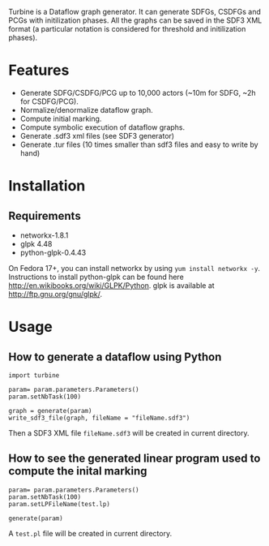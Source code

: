 
Turbine is a Dataflow graph generator. 
It can generate SDFGs, CSDFGs and PCGs with initilization phases. All the graphs can be saved in the SDF3 XML format (a particular notation is considered for threshold and initilization phases).

Features
=======

 * Generate SDFG/CSDFG/PCG up to 10,000 actors (~10m for SDFG, ~2h for CSDFG/PCG).
 * Normalize/denormalize dataflow graph.
 * Compute initial marking.
 * Compute symbolic execution of dataflow graphs.
 * Generate .sdf3 xml files (see SDF3 generator)
 * Generate .tur files (10 times smaller than sdf3 files and easy to write by hand)

Installation
=======

Requirements
-------

 * networkx-1.8.1
 * glpk 4.48 
 * python-glpk-0.4.43

 On Fedora 17+, you can install networkx by using `yum install networkx -y`.
Instructions to install python-glpk can be found here http://en.wikibooks.org/wiki/GLPK/Python.
glpk is available at http://ftp.gnu.org/gnu/glpk/.

Usage
=======

How to generate a dataflow using Python
-------

```
import turbine

param= param.parameters.Parameters()
param.setNbTask(100)

graph = generate(param)
write_sdf3_file(graph, fileName = "fileName.sdf3")

```

Then a SDF3 XML file `fileName.sdf3` will be created in current directory.

How to see the generated linear program used to compute the inital marking
--------

```
param= param.parameters.Parameters()
param.setNbTask(100)
param.setLPFileName(test.lp)

generate(param)
```

A `test.pl` file will be created in current directory.

